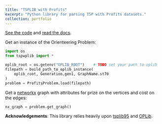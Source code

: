```yaml
---
title: "TSPLIB with Profits"
excerpt: "Python library for parsing TSP with Profits datasets."
collection: portfolio
---
```


[See the code](https://github.com/PatrickOHara/tspwplib) and [read the docs](https://patrickohara.github.io/tspwplib/).

Get an instance of the Orienteering Problem:

```python
import os
from tspwplib import *

oplib_root = os.getenv("OPLIB_ROOT")    # TODO set your path to oplib
filepath = build_path_to_oplib_instance(
    oplib_root, Generation.gen1, GraphName.st70
)
problem = ProfitsProblem.load(filepath)
```


Get a [networkx](https://networkx.org/) graph with attributes for prize on the vertices and cost on the edges:

```python
nx_graph = problem.get_graph()
```

**Acknowledgements**: This library relies heavily upon [tsplib95](https://github.com/rhgrant10/tsplib95.git) and [OPLib](https://github.com/bcamath-ds/OPLib.git).
